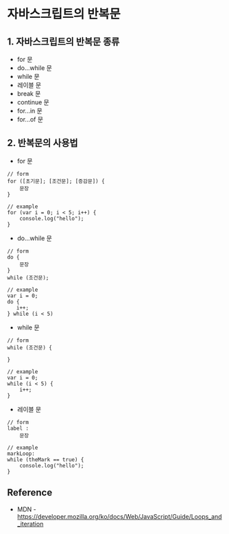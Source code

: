 # 자바스크립트의 반복문

## 1. 자바스크립트의 반복문 종류
* for 문
* do...while 문
* while 문
* 레이블 문
* break 문
* continue 문
* for...in 문
* for...of 문

## 2. 반복문의 사용법

* for 문
```JS
// form
for ([초기문]; [조건문]; [증감문]) {
    문장
}

// example
for (var i = 0; i < 5; i++) {
    console.log("hello");
}

```

* do...while 문
```JS
// form
do {
    문장
}
while (조건문);

// example
var i = 0;
do {
   i++;
} while (i < 5)
```

* while 문
```JS
// form
while (조건문) {

}

// example
var i = 0;
while (i < 5) {
    i++;
}
```

* 레이블 문
```JS
// form
label :
    문장

// example
markLoop:
while (theMark == true) {
    console.log("hello");
}    
```

## Reference
* MDN - https://developer.mozilla.org/ko/docs/Web/JavaScript/Guide/Loops_and_iteration